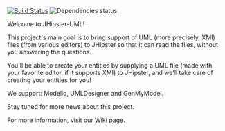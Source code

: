 [![Build Status](https://travis-ci.org/jhipster/jhipster-uml.svg?branch=master)](https://travis-ci.org/jhipster/jhipster-uml) ![Dependencies status](https://david-dm.org/jhipster/jhipster-uml.svg)

Welcome to JHipster-UML!

This project's main goal is to bring support of UML (more precisely, XMI) files (from various editors) to JHipster so that it can read the files, without you answering the questions.

You'll be able to create your entities by supplying a UML file (made with your favorite editor, if it supports XMI) to JHipster, and we'll take care of creating your entities for you!

We support: Modelio, UMLDesigner and GenMyModel.

Stay tuned for more news about this project.


For more information, visit our [Wiki page](https://github.com/jhipster/jhipster-uml/wiki).
